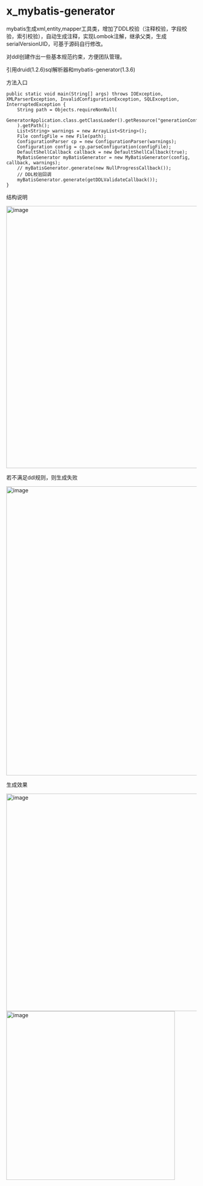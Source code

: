 # x_mybatis-generator
mybatis生成xml,entity,mapper工具类，增加了DDL校验（注释校验，字段校验，索引校验），自动生成注释，实现Lombok注解，继承父类，生成serialVersionUID，可基于源码自行修改。

对ddl创建作出一些基本规范约束，方便团队管理。

引用druid(1.2.6)sql解析器和mybatis-generator(1.3.6) 


方法入口

    public static void main(String[] args) throws IOException, XMLParserException, InvalidConfigurationException, SQLException, InterruptedException {
        String path = Objects.requireNonNull(
                GeneratorApplication.class.getClassLoader().getResource("generationConfig.xml")
        ).getPath();
        List<String> warnings = new ArrayList<String>();
        File configFile = new File(path);
        ConfigurationParser cp = new ConfigurationParser(warnings);
        Configuration config = cp.parseConfiguration(configFile);
        DefaultShellCallback callback = new DefaultShellCallback(true);
        MyBatisGenerator myBatisGenerator = new MyBatisGenerator(config, callback, warnings);
        // myBatisGenerator.generate(new NullProgressCallback());
        // DDL校验回调
        myBatisGenerator.generate(getDDLValidateCallback());
    }

结构说明

<img width="693" alt="image" src="https://user-images.githubusercontent.com/32291404/165118563-ef5f7ffe-52ca-449c-b6f5-a42f00a2217f.png">

若不满足ddl规则，则生成失败

<img width="764" alt="image" src="https://user-images.githubusercontent.com/32291404/165119367-1f3fe0f5-fbc9-49a8-8de0-5ca63fe27c5e.png">


生成效果

<img width="575" alt="image" src="https://user-images.githubusercontent.com/32291404/165119951-edb0e506-c3fa-4e7f-acae-405cdd407111.png">
<img width="446" alt="image" src="https://user-images.githubusercontent.com/32291404/165120018-23333b3d-009c-4f84-8e41-43c65f1bbf0f.png">


